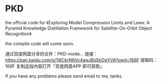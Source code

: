 # PKD
the official code for 《Exploring Model Compression Limits and Laws: A Pyramid Knowledge Distillation Framework for Satellite-On-Orbit Object Recognition》

the complte code will come soon.


通过百度网盘分享的文件：PKD-mode...
链接：https://pan.baidu.com/s/1j8CkrN6Vc4awJBzEkOqYVA?pwd=166F 
提取码：166F 
复制这段内容打开「百度网盘APP 即可获取」

If you have any problems please send email to me, tanks.
